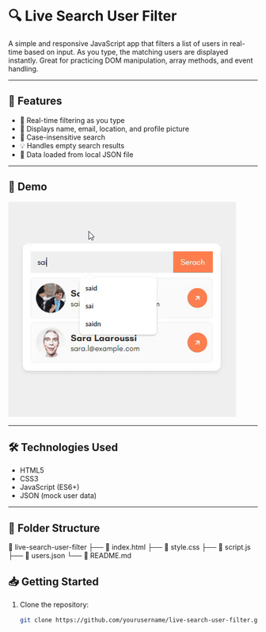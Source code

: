 # 🔍 Live Search User Filter

A simple and responsive JavaScript app that filters a list of users in real-time based on input. As you type, the matching users are displayed instantly. Great for practicing DOM manipulation, array methods, and event handling.

---

## 🚀 Features

- 🔎 Real-time filtering as you type
- 👤 Displays name, email, location, and profile picture
- 🧠 Case-insensitive search
- 💡 Handles empty search results
- 📁 Data loaded from local JSON file

---

## 📸 Demo

![Live Search Demo](preview.gif) <!-- (You can record a short GIF of your app and upload it here) -->

---

## 🛠️ Technologies Used

- HTML5
- CSS3
- JavaScript (ES6+)
- JSON (mock user data)

---

## 📂 Folder Structure
📁 live-search-user-filter
├── 📄 index.html
├── 📄 style.css
├── 📄 script.js
├── 📄 users.json
└── 📄 README.md
## 📥 Getting Started

1. Clone the repository:
   ```bash
   git clone https://github.com/yourusername/live-search-user-filter.git
